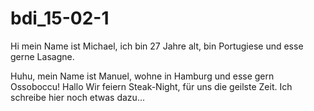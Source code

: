 # bdi_15-02-1
Hi mein Name ist Michael, ich bin 27 Jahre alt, bin Portugiese und esse gerne Lasagne.

Huhu, mein Name ist Manuel, wohne in Hamburg und esse gern Ossoboccu! Hallo
Wir feiern Steak-Night, für uns die geilste Zeit.
Ich schreibe hier noch etwas dazu...
